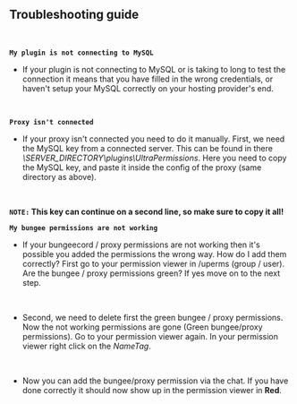 ## Troubleshooting guide
<br>

**`My plugin is not connecting to MySQL`**
* If your plugin is not connecting to MySQL or is taking to long to test the connection it means that you have filled in the wrong credentials, or haven't setup your MySQL correctly on your hosting provider's end.
<br>

**`Proxy isn't connected`**
* If your proxy isn't connected you need to do it manually.
  First, we need the MySQL key from a connected server. 
  This can be found in there *\SERVER_DIRECTORY\plugins\UltraPermissions*. 
  Here you need to copy the MySQL key, and paste it inside the config of the proxy (same directory as above).
<br>

**`NOTE:` This key can continue on a second line, so make sure to copy it all!**
<br>

**`My bungee permissions are not working`**
* If your bungeecord / proxy permissions are not working then it's possible you added the permissions the wrong way.
  How do I add them correctly?
  First go to your permission viewer in /uperms (group / user). Are the bungee / proxy permissions green? If yes move on to the next step.
<br>

* Second, we need to delete first the green bungee / proxy permissions.
  Now the not working permissions are gone (Green bungee/proxy permissions). Go to your permission viewer again.
  In your permission viewer right click on the *NameTag*.
<br>

* Now you can add the bungee/proxy permission via the chat.
  If you have done correctly it should now show up in the permission viewer in **Red**.

